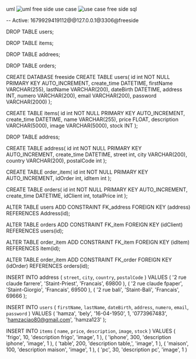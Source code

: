uml
![uml free side](https://user-images.githubusercontent.com/96245936/229379748-e57c13ec-7d42-4a24-b14b-36172d374c8c.PNG)
use case
![use case  free side](https://user-images.githubusercontent.com/96245936/229379752-c4a2d873-5f7e-4146-b45f-7caf97c63df3.PNG)
sql


-- Active: 1679929419112@@127.0.0.1@3306@freeside

DROP TABLE users;

DROP TABLE items;

DROP TABLE addrees;

DROP TABLE orders;

CREATE DATABASE freeside
CREATE TABLE
    users(
        id int NOT NULL PRIMARY KEY AUTO_INCREMENT,
        create_time DATETIME,
        firstName VARCHAR(255),
        lastName VARCHAR(200),
        dateBirth DATETIME,
        address INT,
        numero VARCHAR(200),
        email VARCHAR(200),
        password VARCHAR(2000)
    );

CREATE TABLE
    items(
        id int NOT NULL PRIMARY KEY AUTO_INCREMENT,
        create_time DATETIME,
        name VARCHAR(255),
        price FLOAT,
        description VARCHAR(5000),
        image VARCHAR(5000),
        stock INT
    );

DROP TABLE address;

CREATE TABLE
    address(
        id int NOT NULL PRIMARY KEY AUTO_INCREMENT,
        create_time DATETIME,
        street int,
        city VARCHAR(200),
        country VARCHAR(200),
        postalCode int
    );

CREATE TABLE
    order_item(
        id int NOT NULL PRIMARY KEY AUTO_INCREMENT,
        idOrder int,
        idItem int
    );

CREATE TABLE
    orders(
        id int NOT NULL PRIMARY KEY AUTO_INCREMENT,
        create_time DATETIME,
        idClient int,
        totalPrice int
    );

ALTER TABLE users
ADD
    CONSTRAINT FK_address FOREIGN KEY (address) REFERENCES Address(id);

ALTER TABLE orders
ADD
    CONSTRAINT FK_item FOREIGN KEY (idClient) REFERENCES users(id);

ALTER TABLE order_item
ADD
    CONSTRAINT FK_item FOREIGN KEY (idItem) REFERENCES item(id);

ALTER TABLE order_item
ADD
    CONSTRAINT FK_order FOREIGN KEY (idOrder) REFERENCES orders(id);

INSERT INTO
    address (
        `street`,
        `city`,
        `country`,
        `postalCode`
    )
VALUES (
        '2 rue claude farrere',
        'Staint-Priest',
        'Francais',
        69800
    ), (
        '2 rue claude fpaper',
        'Staint-Giorgio',
        'Francais',
        69500
    ), (
        '2 rue bali',
        'Staint-Bali',
        'Francais',
        69666
    );

INSERT INTO
    `users` (
        `firstName`,
        `lastName`,
        `dateBirth`,
        `address`,
        `numero`,
        `email`,
        `password`
    )
VALUES (
        'hamza',
        'bely',
        '16-04-1950',
        1,
        '0773967483',
        'hamzaciao80@gmail.com',
        'hamza123'
    );

INSERT INTO
    `items` (
        `name`,
        `price`,
        `description`,
        `image`,
        `stock`
    )
VALUES (
        'frigo',
        10,
        'description frigo',
        'image',
        1
    ), (
        'iphone',
        300,
        'description iphone',
        'image',
        1
    ), (
        'table',
        200,
        'description table,',
        'image',
        1
    ), (
        'maison',
        100,
        'description maison',
        'image',
        1
    ), (
        'pc',
        30,
        'description pc',
        'image',
        1
    )

